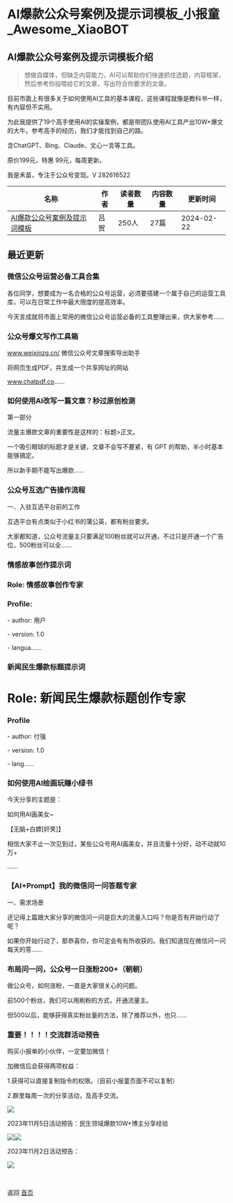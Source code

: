 # AI爆款公众号案例及提示词模板_小报童_Awesome_XiaoBOT

## AI爆款公众号案例及提示词模板介绍
> 想做自媒体，但缺乏内容能力，AI可以帮助你们快速抓住选题，内容框架，然后参考你投喂给它的文章，写出符合你要求的文章。    
    
目前市面上有很多关于如何使用AI工具的基本课程，这些课程就像是教科书一样，有内容但不实用。    
    
为此我提供了19个高手使用AI的实操案例，都是带团队使用AI工具产出10W+爆文的大牛。参考高手的经历，我们才能找到自己的路。    
    
含ChatGPT、Bing、Claude、文心一言等工具。    
    
原价199元，特惠 99元，每周更新。    
    
我是禾苗，专注于公众号变现。V 282616522  
  


|名称|作者|读者数量|内容数量|更新时间|
|---|---|---|---|---|
|[AI爆款公众号案例及提示词模板](https://xiaobot.net/p/28281652201?refer=9c3f1c95-a052-465a-9902-f6d75080262a)|吕贺|250人|27篇|2024-02-22|

## 最近更新
### 微信公众号运营必备工具合集

各位同学，想要成为一名合格的公众号运营，必须要搭建一个属于自己的运营工具库，可以在日常工作中最大限度的提高效率。

今天言成就将市面上常用的微信公众号运营必备的工具整理出来，供大家参考......

### 公众号爆文写作工具箱

www.weixinzg.cn/ 微信公众号文章搜索导出助手

将网页生成PDF，并生成一个共享网址的网站

www.chatpdf.co......

### 如何使用AI改写一篇文章？秒过原创检测

第一部分

流量主爆款文章的重要性是这样的：标题>正文。

一个吸引眼球的标题才是关键，文章不会写不要紧，有 GPT 的帮助，半小时基本能够搞定。

所以新手期不能写出爆款......

### 公众号互选广告操作流程

一、入驻互选平台前的工作

互选平台有点类似于小红书的蒲公英，都有粉丝要求。

大家都知道，公众号流量主只要满足100粉丝就可以开通，不过只是开通一个广告位，500粉丝可以全......

### 情感故事创作提示词

### Role: 情感故事创作专家

### Profile:

\- author: 用户

\- version: 1.0

\- langua......

### 新闻民生爆款标题提示词

# Role: 新闻民生爆款标题创作专家

### Profile

\- author: 付强

\- version: 1.0

\- lang......

### 如何使用AI绘画玩赚小绿书

今天分享的主题是：

如何用AI画美女~

【无脑+白嫖[奸笑]】

相信大家不止一次见到过，某些公众号用AI画美女，并且流量十分好，动不动就10万+

......

### 【AI+Prompt】我的微信问一问答题专家

一、需求场景

还记得上篇跟大家分享的微信问一问是巨大的流量入口吗？你是否有开始行动了呢？

如果你开始行动了，那恭喜你，你可定会有有所收获的。我们知道现在微信问一问每天的答......

### 布局问一问，公众号一日涨粉200+（朝朝）

做公众号，如何涨粉，一直是大家很关心的问题。

前500个粉丝，我们可以用刷粉的方式，开通流量主。

但500以后，能够获得真实粉丝量的方法，除了推荐以外，也只......

### 重要！！！！交流群活动预告

购买小报单的小伙伴，一定要加微信！

加微信后会获得两项权益：

1.获得可以直接复制指令的权限。（目前小报童页面不可以复制）

2.群里每周一次的分享活动，及高手交流。

![](https://static.xiaobot.net/file/2023-10-29/354770/43e127cdc650b24bb2f5f6ef29102a13.png)

2023年11月5日活动预告：民生领域爆款10W+博主分享经验

![](https://static.xiaobot.net/file/2023-11-03/354770/9bd2d2aa751a6f8e0368e35f33c68024.png)![](https://static.xiaobot.net/file/2023-11-03/354770/e7629ce032f5256fc19731de19a26158.png)

2023年11月2日活动预告：

![](https://static.xiaobot.net/file/2023-10-30/354770/27e7251948fee3a5d967a9a4c6d220e9.png)


<a href="https://github.com/Reno9527/awesome-xiaobot" style="color: white; text-decoration: none;">awesome-xiaobot</a>

返回 [首页](../README.md)

